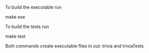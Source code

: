 To build the executable run

make exe

To build the tests run

make test

Both commands create executable files in out: trivia and triviaTests